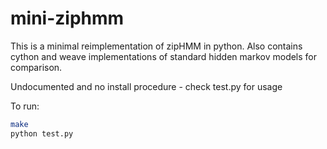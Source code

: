 # mini-ziphmm

This is a minimal reimplementation of zipHMM in python.
Also contains cython and weave implementations of standard hidden markov models
for comparison.

Undocumented and no install procedure - check test.py for usage

To run:

```bash
make
python test.py
```
